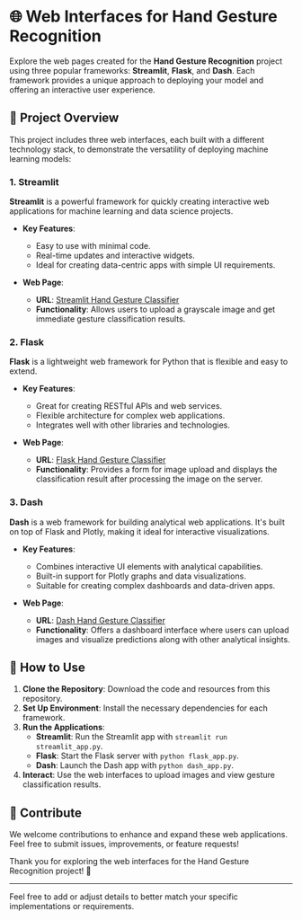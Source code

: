 # 🌐 **Web Interfaces for Hand Gesture Recognition**

Explore the web pages created for the **Hand Gesture Recognition** project using three popular frameworks: **Streamlit**, **Flask**, and **Dash**. Each framework provides a unique approach to deploying your model and offering an interactive user experience.

## 🚀 **Project Overview**

This project includes three web interfaces, each built with a different technology stack, to demonstrate the versatility of deploying machine learning models:

### 1. **Streamlit**

**Streamlit** is a powerful framework for quickly creating interactive web applications for machine learning and data science projects.

- **Key Features**:
  - Easy to use with minimal code.
  - Real-time updates and interactive widgets.
  - Ideal for creating data-centric apps with simple UI requirements.

- **Web Page**:
  - **URL**: [Streamlit Hand Gesture Classifier](#)
  - **Functionality**: Allows users to upload a grayscale image and get immediate gesture classification results.

### 2. **Flask**

**Flask** is a lightweight web framework for Python that is flexible and easy to extend.

- **Key Features**:
  - Great for creating RESTful APIs and web services.
  - Flexible architecture for complex web applications.
  - Integrates well with other libraries and technologies.

- **Web Page**:
  - **URL**: [Flask Hand Gesture Classifier](#)
  - **Functionality**: Provides a form for image upload and displays the classification result after processing the image on the server.

### 3. **Dash**

**Dash** is a web framework for building analytical web applications. It's built on top of Flask and Plotly, making it ideal for interactive visualizations.

- **Key Features**:
  - Combines interactive UI elements with analytical capabilities.
  - Built-in support for Plotly graphs and data visualizations.
  - Suitable for creating complex dashboards and data-driven apps.

- **Web Page**:
  - **URL**: [Dash Hand Gesture Classifier](#)
  - **Functionality**: Offers a dashboard interface where users can upload images and visualize predictions along with other analytical insights.

## 📜 **How to Use**

1. **Clone the Repository**: Download the code and resources from this repository.
2. **Set Up Environment**: Install the necessary dependencies for each framework.
3. **Run the Applications**:
   - **Streamlit**: Run the Streamlit app with `streamlit run streamlit_app.py`.
   - **Flask**: Start the Flask server with `python flask_app.py`.
   - **Dash**: Launch the Dash app with `python dash_app.py`.
4. **Interact**: Use the web interfaces to upload images and view gesture classification results.

## 💬 **Contribute**

We welcome contributions to enhance and expand these web applications. Feel free to submit issues, improvements, or feature requests!



Thank you for exploring the web interfaces for the Hand Gesture Recognition project! 🌟

---

Feel free to add or adjust details to better match your specific implementations or requirements.

